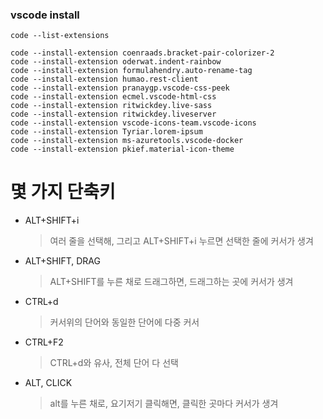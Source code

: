 ### vscode install

```
code --list-extensions
```

```
code --install-extension coenraads.bracket-pair-colorizer-2
code --install-extension oderwat.indent-rainbow
code --install-extension formulahendry.auto-rename-tag
code --install-extension humao.rest-client
code --install-extension pranaygp.vscode-css-peek
code --install-extension ecmel.vscode-html-css
code --install-extension ritwickdey.live-sass
code --install-extension ritwickdey.liveserver
code --install-extension vscode-icons-team.vscode-icons
code --install-extension Tyriar.lorem-ipsum
code --install-extension ms-azuretools.vscode-docker
code --install-extension pkief.material-icon-theme
```

# 몇 가지 단축키

- ALT+SHIFT+i
  > 여러 줄을 선택해, 그리고 ALT+SHIFT+i 누르면 선택한 줄에 커서가 생겨
- ALT+SHIFT, DRAG
  > ALT+SHIFT를 누른 채로 드래그하면, 드래그하는 곳에 커서가 생겨
- CTRL+d
  > 커서위의 단어와 동일한 단어에 다중 커서
- CTRL+F2
  > CTRL+d와 유사, 전체 단어 다 선택
- ALT, CLICK
  > alt를 누른 채로, 요기저기 클릭해면, 클릭한 곳마다 커서가 생겨
